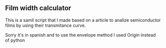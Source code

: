## Film width calculator

This is a samll script that I made based on a article to analize semiconductor films by using their transmitance curve.

Sorry it's in spanish and to use the envelope method I used Origin instead of python